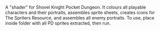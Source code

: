 A "shader" for Shovel Knight Pocket Dungeon. It colours all playable characters and their portraits, assembles sprite sheets, creates icons for The Spriters Resource, and assembles all enemy portraits. To use, place inside folder with all PD sprites extracted, then run.
